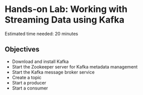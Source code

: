 # Hands-on Lab: Working with Streaming Data using Kafka

Estimated time needed: 20 minutes

## Objectives

- Download and install Kafka
- Start the Zookeeper server for Kafka metadata management
- Start the Kafka message broker service
- Create a topic
- Start a producer
- Start a consumer
